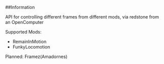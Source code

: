 ##Information

API for controlling different frames from different mods, via redstone from an OpenComputer

Supported Mods:
* RemainInMotion
* FunkyLocomotion

Planned:
Framez(Amadornes)
